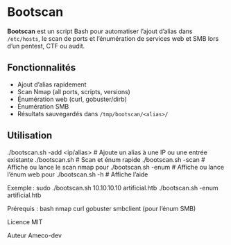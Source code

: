 # Bootscan

**Bootscan** est un script Bash pour automatiser l’ajout d’alias dans `/etc/hosts`, le scan de ports et l’énumération de services web et SMB lors d’un pentest, CTF ou audit.

## Fonctionnalités

- Ajout d’alias rapidement
- Scan Nmap (all ports, scripts, versions)
- Énumération web (curl, gobuster/dirb)
- Énumération SMB
- Résultats sauvegardés dans `/tmp/bootscan/<alias>/`

## Utilisation

./bootscan.sh -add <ip/alias> <alias>       # Ajoute un alias à une IP ou une entrée existante
./bootscan.sh <ip> <alias>                  # Scan et énum rapide
./bootscan.sh -scan <alias>                 # Affiche ou lance le scan nmap pour <alias>
./bootscan.sh -enum <alias>                 # Affiche ou lance l’énum web pour <alias>
./bootscan.sh -h                            # Affiche l’aide

Exemple :
sudo ./bootscan.sh 10.10.10.10 artificial.htb
./bootscan.sh -enum artificial.htb

Prérequis :
bash
nmap
curl
gobuster
smbclient (pour l’énum SMB)

Licence
MIT

Auteur
Ameco-dev
